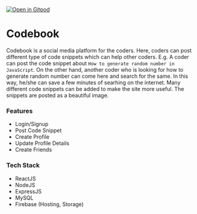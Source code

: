 <a href="https://gitpod.io/#https://github.com/rockingrohit9639/codebook/tree/master">
  <img
    src="https://gitpod.io/button/open-in-gitpod.svg"
    alt="Open in Gitpod"
  />
</a>

# Codebook

Codebook is a social media platform for the coders. Here, coders can post different type of code snippets which can help other coders. 
E.g. A coder can post the code snippet about `How to generate random number in JavaScript`. On the other hand, another coder who is looking for how to generate random number can come here and search for the same. In this way, he/she can save a few minutes of searhing on the internet.
Many different code snippets can be added to make the site more useful. The snippets are posted as a beautiful image. 

### Features
 - Login/Signup
 - Post Code Snippet
 - Create Profile
 - Update Profile Details
 - Create Friends

### Tech Stack 
 - ReactJS
 - NodeJS
 - ExpressJS
 - MySQL
 - Firebase (Hosting, Storage)
